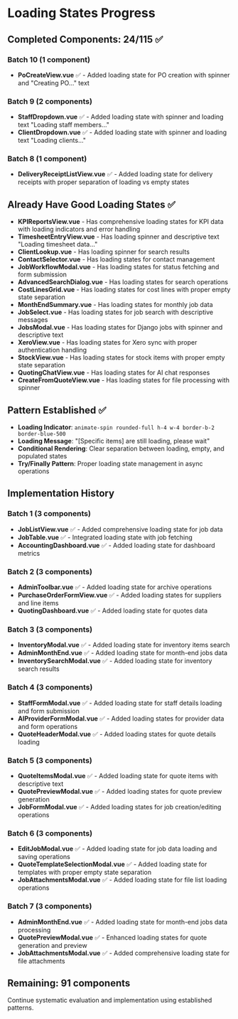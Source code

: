 # Loading States Progress

## Completed Components: 24/115 ✅

### Batch 10 (1 component)

- **PoCreateView.vue** ✅ - Added loading state for PO creation with spinner and "Creating PO..." text

### Batch 9 (2 components)

- **StaffDropdown.vue** ✅ - Added loading state with spinner and loading text "Loading staff members..."
- **ClientDropdown.vue** ✅ - Added loading state with spinner and loading text "Loading clients..."

### Batch 8 (1 component)

- **DeliveryReceiptListView.vue** ✅ - Added loading state for delivery receipts with proper separation of loading vs empty states

## Already Have Good Loading States ✅

- **KPIReportsView.vue** - Has comprehensive loading states for KPI data with loading indicators and error handling
- **TimesheetEntryView.vue** - Has loading spinner and descriptive text "Loading timesheet data..."
- **ClientLookup.vue** - Has loading spinner for search results
- **ContactSelector.vue** - Has loading states for contact management
- **JobWorkflowModal.vue** - Has loading states for status fetching and form submission
- **AdvancedSearchDialog.vue** - Has loading states for search operations
- **CostLinesGrid.vue** - Has loading states for cost lines with proper empty state separation
- **MonthEndSummary.vue** - Has loading states for monthly job data
- **JobSelect.vue** - Has loading states for job search with descriptive messages
- **JobsModal.vue** - Has loading states for Django jobs with spinner and descriptive text
- **XeroView.vue** - Has loading states for Xero sync with proper authentication handling
- **StockView.vue** - Has loading states for stock items with proper empty state separation
- **QuotingChatView.vue** - Has loading states for AI chat responses
- **CreateFromQuoteView.vue** - Has loading states for file processing with spinner

## Pattern Established ✅

- **Loading Indicator**: `animate-spin rounded-full h-4 w-4 border-b-2 border-blue-500`
- **Loading Message**: "[Specific items] are still loading, please wait"
- **Conditional Rendering**: Clear separation between loading, empty, and populated states
- **Try/Finally Pattern**: Proper loading state management in async operations

## Implementation History

### Batch 1 (3 components)

- **JobListView.vue** ✅ - Added comprehensive loading state for job data
- **JobTable.vue** ✅ - Integrated loading state with job fetching
- **AccountingDashboard.vue** ✅ - Added loading state for dashboard metrics

### Batch 2 (3 components)

- **AdminToolbar.vue** ✅ - Added loading state for archive operations
- **PurchaseOrderFormView.vue** ✅ - Added loading states for suppliers and line items
- **QuotingDashboard.vue** ✅ - Added loading state for quotes data

### Batch 3 (3 components)

- **InventoryModal.vue** ✅ - Added loading state for inventory items search
- **AdminMonthEnd.vue** ✅ - Added loading state for month-end jobs data
- **InventorySearchModal.vue** ✅ - Added loading state for inventory search results

### Batch 4 (3 components)

- **StaffFormModal.vue** ✅ - Added loading state for staff details loading and form submission
- **AIProviderFormModal.vue** ✅ - Added loading states for provider data and form operations
- **QuoteHeaderModal.vue** ✅ - Added loading states for quote details loading

### Batch 5 (3 components)

- **QuoteItemsModal.vue** ✅ - Added loading state for quote items with descriptive text
- **QuotePreviewModal.vue** ✅ - Added loading states for quote preview generation
- **JobFormModal.vue** ✅ - Added loading states for job creation/editing operations

### Batch 6 (3 components)

- **EditJobModal.vue** ✅ - Added loading state for job data loading and saving operations
- **QuoteTemplateSelectionModal.vue** ✅ - Added loading state for templates with proper empty state separation
- **JobAttachmentsModal.vue** ✅ - Added loading state for file list loading operations

### Batch 7 (3 components)

- **AdminMonthEnd.vue** ✅ - Added loading state for month-end jobs data processing
- **QuotePreviewModal.vue** ✅ - Enhanced loading states for quote generation and preview
- **JobAttachmentsModal.vue** ✅ - Added comprehensive loading state for file attachments

## Remaining: 91 components

Continue systematic evaluation and implementation using established patterns.
